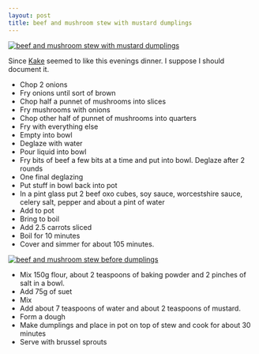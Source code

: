 ```yaml
---
layout: post
title: beef and mushroom stew with mustard dumplings
---
```


[![beef and mushroom stew with mustard dumplings](https://farm8.staticflickr.com/7578/16308647231_4ec6fd4cb9.jpg "beef and mushroom stew with mustard dumplings")](https://flic.kr/p/qR95CX)


Since [Kake](https://twitter.com/Kake/status/556876122051588096) seemed to like
this evenings dinner. I suppose I should document it.

* Chop 2 onions
* Fry onions until sort of brown
* Chop half a punnet of mushrooms into slices
* Fry mushrooms with onions
* Chop other half of punnet of mushrooms into quarters
* Fry with everything else
* Empty into bowl
* Deglaze with water
* Pour liquid into bowl
* Fry bits of beef  a few bits at a time and put into bowl. Deglaze after 2 rounds
* One final deglazing
* Put stuff in bowl back into pot
* In a pint glass put 2 beef oxo cubes, soy sauce, worcestshire sauce, celery salt, pepper and about a pint of water
* Add to pot
* Bring to boil
* Add 2.5 carrots sliced
* Boil for 10 minutes
* Cover and simmer for about 105 minutes.


[![beef and mushroom stew before dumplings](https://farm8.staticflickr.com/7553/16308688402_219b3a1f23.jpg "beef and mushroom stew before dumplings")](https://flic.kr/p/qR9hSN)

* Mix 150g flour, about 2 teaspoons of baking powder and 2 pinches of salt in a bowl.
* Add 75g of suet
* Mix
* Add about 7 teaspoons of water and about 2 teaspoons of mustard.
* Form a dough
* Make dumplings and place in pot on top of stew and cook for about 30 minutes
* Serve with brussel sprouts


